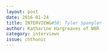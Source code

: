 ```yaml
---
layout: post 
date: 2016-01-24
title: INTERVIEW&#58; Tyler Spangler
author: Katharine Hargreaves of WBR
category: interviews
issue: chthonic
---
```

